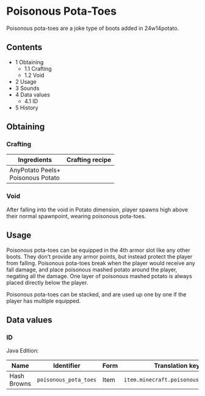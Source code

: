 # Poisonous Pota-Toes
Poisonous pota-toes are a joke type of boots added in 24w14potato.

## Contents
- 1 Obtaining
	- 1.1 Crafting
	- 1.2 Void
- 2 Usage
- 3 Sounds
- 4 Data values
	- 4.1 ID
- 5 History

## Obtaining
### Crafting
| Ingredients                           | Crafting recipe |
|---------------------------------------|-----------------|
| AnyPotato Peels+<br/>Poisonous Potato |                 |

### Void
After falling into the void in Potato dimension, player spawns high above their normal spawnpoint, wearing poisonous pota-toes. 

## Usage
Poisonous pota-toes can be equipped in the 4th armor slot like any other boots. They don't provide any armor points, but instead protect the player from falling. Poisonous pota-toes break when the player would receive any fall damage, and place poisonous mashed potato around the player, negating all the damage. One layer of poisonous mashed potato is always placed directly below the player.

Poisonous pota-toes can be stacked, and are used up one by one if the player has multiple equipped.

## Data values
### ID
Java Edition:

| Name        | Identifier            | Form | Translation key                      |
|-------------|-----------------------|------|--------------------------------------|
| Hash Browns | `poisonous_pota_toes` | Item | `item.minecraft.poisonous_pota_toes` |


